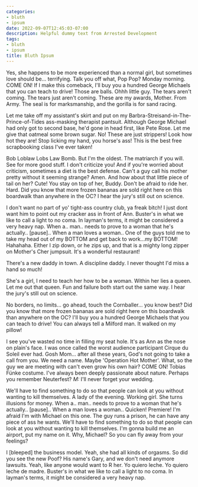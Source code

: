 ```yaml
---
categories:
- bluth
- ipsum
date: 2022-09-07T12:45:03-07:00
description: Helpful dummy text from Arrested Development
tags:
- bluth
- ipsum
title: Bluth Ipsum
---
```


Yes, she happens to be more experienced than a normal girl, but sometimes love should be... terrifying. Talk you off what, Pop Pop? Monday morning. COME ON! If I make this comeback, I'll buy you a hundred George Michaels that you can teach to drive! Those are balls. Ohhh little guy. The tears aren't coming. The tears just aren't coming. These are my awards, Mother. From Army. The seal is for marksmanship, and the gorilla is for sand racing. 

Let me take off my assistant's skirt and put on my Barbra-Streisand-in-The-Prince-of-Tides ass-masking therapist pantsuit. Although George Michael had only got to second base, he'd gone in head first, like Pete Rose. Let me give that oatmeal some brown sugar. No! These are just strippers! Look how hot they are! Stop licking my hand, you horse's ass! This is the best free scrapbooking class I've ever taken! 

Bob Loblaw Lobs Law Bomb. But I'm the oldest. The matriarch if you will. See for more good stuff. I don't criticize you! And if you're worried about criticism, sometimes a diet is the best defense. Can't a guy call his mother pretty without it seeming strange? Amen. And how about that little piece of tail on her? Cute! You stay on top of her, Buddy. Don't be afraid to ride her. Hard. Did you know that more frozen bananas are sold right here on this boardwalk than anywhere in the OC? I hear the jury's still out on science. 

I don't want no part of yo' tight-ass country club, ya freak bitch! I just dont want him to point out my cracker ass in front of Ann. Buster's in what we like to call a light to no coma. In layman's terms, it might be considered a very heavy nap. When a.. man.. needs to prove to a woman that he's actually.. \[pause\].. When a man loves a woman.. One of the guys told me to take my head out of my BOTTOM and get back to work...my BOTTOM! Hahahaha. Either I zip down, or he zips up, and that is a mighty long zipper on Mother's Cher jumpsuit. It's a wonderful restaurant! 

There's a new daddy in town. A discipline daddy. I never thought I'd miss a hand so much! 

She's a girl, I need to teach her how to be a woman. Within her lies a queen. Let me out that queen. Fun and failure both start out the same way. I hear the jury's still out on science. 

No borders, no limits... go ahead, touch the Cornballer... you know best? Did you know that more frozen bananas are sold right here on this boardwalk than anywhere on the OC? I'll buy you a hundred George Michaels that you can teach to drive! You can always tell a Milford man. It walked on my pillow! 

I see you've wasted no time in filling my seat hole. It's as Ann as the nose on plain's face. I was once called the worst audience participant Cirque du Soleil ever had. Gosh Mom... after all these years, God's not going to take a call from you. We need a name. Maybe 'Operation Hot Mother'. What, so the guy we are meeting with can't even grow his own hair? COME ON! Tobias Fünke costume. I've always been deeply passionate about nature. Perhaps you remember Neuterfest? *M:* I'll never forget your wedding. 

We'll have to find something to do so that people can look at you without wanting to kill themselves. A lady of the evening. Working girl. She turns illusions for money. When a.. man.. needs to prove to a woman that he's actually.. \[pause\].. When a man loves a woman.. Quicken! Premiere! I'm afraid I'm with Michael on this one. The guy runs a prison, he can have any piece of ass he wants. We'll have to find something to do so that people can look at you without wanting to kill themselves. I'm gonna build me an airport, put my name on it. Why, Michael? So you can fly away from your feelings? 

I \[bleeped\] the business model. Yeah, she had all kinds of orgasms. So did you see the new Poof? His name's Gary, and we don't need anymore lawsuits. Yeah, like anyone would want to R her. Yo quiero leche. Yo quiero leche de madre. Buster's in what we like to call a light to no coma. In layman's terms, it might be considered a very heavy nap.
